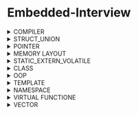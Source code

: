 # Embedded-Interview

<details>

<summary>COMPILER</summary>
Quá trình biên dịch là quá trình chuyển đổi từ ngôn ngữ bậc cao sang ngôn ngữ mà máy tính có thể hiểu được và quá trình này chia làm 4 giai đoạn:

1. Giai đoạn tiền xử lý (pre-processor): file (.c .h .hpp .cpp) khi đi qua giai đoạn này sẽ biến thành file (.i) (preprocessed source). Tại đây sẽ các source của thư viện include trong main.c sẽ được đem vào, xóa bỏ comment, thay thế các đoạn chương trình, các biến mà marco định nghĩa.

- `Cú pháp: gcc -E main.c -o main.i`

2. Giai đoạn Compiler: file (.i) khi qua giai đoạn này sẽ thành (.s) (Assembly code). Giai đoạn này sẽ dich ngôn ngữ bậc cao sang ngôn ngữ Assembly (Mỗi vi điều khiển sẽ có cách code Assembly khác nhau, chỉ có 1 số tiêu chuẩn giống nhau, còn lại khác nhiều).

- `Cú pháp: gcc main.i -S -o main.s`

3. Giai đoạn Assembler: file (.s) sẽ thành (.o/ .obj) và libraries. Giai đoạn này sẽ tạo ra các file hệ thống ( âm thanh, đa phương tiện, icon).

- `Cú pháp: gcc -c main.s -o main.o`

4. Giai đoạn Linker: file (.o) thành (.exe) (executable). Thực tế file (.exe) là 1 file nén gồm file source, file âm thanh, file hình ảnh, file thư viện nếu ứng dụng đó có. Chủ yếu giai đoạn này sẽ sắp xếp các file trên vào trong 1 file.

</details>

<details>
  
<summary>STRUCT_UNION</summary>

### 1. Struct

- Sizeof của Struct bằng tổng các member cộng lại (+ padding nếu có).
- Địa chỉ của Struct sẽ bằng địa chỉ của member đầu tiên và các member còn lại sẽ có địa chỉ riêng của chúng nên chúng có thể lưu giá trị độc lập với nhau.
- Khi nào dùng Struct: Struct cùng một thời điểm ta có thể chọn cùng lúc nhiều member.
- Tùy cách sắp xếp các member trong Struct ta sẽ có sizeof khác nhau, chúng ta nên sắp xếp 1 cách thông minh để không tốn tài nguyên:

* Đây tiết kiệm tài nguyên.
<p align="center">
  <img src="https://github.com/akhoitn/Test-1/assets/128330556/77714d49-3cae-4862-bf51-9597a67abfdb">
</p>

* Đây là lãng phí tài nguyên
<p align="center">
  <img src="https://github.com/akhoitn/Test-1/assets/128330556/271d4a47-36fa-443b-b69f-c42e563a9e5d">
</p>

### 2. Union

- Sizeof của Union là kích thước của member lớn nhất.

<p align="center">
  <img src="https://github.com/akhoitn/Test-1/assets/128330556/866bfa76-1864-4724-888e-2d149704a005">
</p>

<p align="center">
  <img src="https://github.com/akhoitn/Test-1/assets/128330556/9b2fc738-255b-4339-8a7c-1c7168855723">
</p>

- Địa chỉ của Union và các member là dùng chung nên nếu gán giá trị vào thì các member sẽ có giá trị giống nhau.

<p align="center">
  <img src="https://github.com/akhoitn/Test-1/assets/128330556/0d274e6d-1281-4f41-86f6-b1ddcddb9363">
</p>

- Khi nào dùng Union: Union có rất nhiều member và tại 1 thời điểm mình chỉ sử dụng 1 member trong đó thôi thì ta sẽ dùng Union (ví dụ: Khi mua lap, ta sẽ có nhiều hãng để lựa chọn, nhưng ta chỉ có thể chọn 1 hãng để mua).

</details>

<details>

<summary>POINTER</summary>

### 1. Normal Pointer

- Con trỏ bth chỉ trỏ lưu được giá trị của địa chỉ cùng kiểu dữ liệu.
- Cách khai báo:
  - Int value = 1; 0x01
  - Int \*ptr = 0x01;
  - &value = 0x01;
  - \*0x01 = 1;
  - Printf(“Dia chi: %p”, ptr); = printf (“Dia chi: %p”, &a);

<p align="center">
  <img src="https://github.com/akhoitn/Test-1/assets/128330556/28436e18-a94e-4255-b248-93bfb4f8a201">
</p>

### 2. Void Pointer

- Có thể trỏ tới tất cả địa chỉ của các đối tượng khác ( khác kiểu dữ liệu).
- Chỉ trỏ tới địa chỉ dữ liệu thôi, mún hiển thị giá trị của đối tượng thì ta phải ép kiểu cùng kiểu với kiểu dữ liệu của đối tượng.

<p align="center">
  <img src="https://github.com/akhoitn/Test-1/assets/128330556/d2dfeb7f-f3c3-4a46-99b5-f2e510342959">
</p>

### 3. Null Pointer

- Khi ta khai báo 1 con trỏ mà không gán địa chỉ cho nó, nó sẽ trỏ tới 1 địa chỉ rác nào đó. Lúc ta thay đổi giá trị cho nó thì chương trình sẽ bị lỗi.
- Khi nào dùng con trỏ Null: khi ta khai báo 1 con trỏ mà ta ch sử dụng thì ta gán nó bằng Null hoặc khi sử dụng con trỏ xong và không muốn sử dụng nó nữa thì phải gán nó về con trỏ Null.

### 4. Function Pointer

- Là con trỏ trỏ đến vị trí của hàm. Nó có thể trỏ tới những hàm có kiểu trả về là kiểu void và tham số truyền vào của nó là kiểu int int or int char tùy vào hàm trỏ tới.
- Cách khai báo: void (\*ptr)(int, int)

<p align="center">
  <img src="https://github.com/akhoitn/Test-1/assets/128330556/6a08e506-b668-4972-af6d-82f43ca8c415">
</p>

### 5. Pointer to Pointer

- Là 1 con trỏ lưu địa chỉ của Pointer khác.
- Kích thước con trỏ phụ thuộc vào kiến thức vi xử lí: máy tính xử dụng vi xử lí 64bit (8byte), 32 bit (4 byte)...

</details>
 
<details>

<summary>MEMORY LAYOUT</summary>

<p align="center">
  <img src="https://github.com/akhoitn/Test-1/assets/128330556/277d905a-1347-49d5-b917-c6318804c1c5">
</p>

### 1. Text

- Quyền truy cập chỉ Read và nó chưa lệnh để thực thi nên tránh sửa đổi instruction.
- Chứa khai báo hằng số trong chương trình (.rodata) (chỉ đọc chứ không cho sửa đổi).
- Khi ta viết chương trình file .hex, nạp cho vi điều khiển, file hex nạp vào bộ nhớ FLASH, khi chương trình chạy sẽ copy chương trình ở bộ nhớ Flash, dán vào bộ nhớ RAM ( lưu ở phân vùng Text)

### 2. Data (Initialized Data)

- Quyền truy cập là read-write.
- Chứa biến toàn cục or biến static (bao gồm static toàn cục và cục bộ) với giá trị khởi tạo khác không.
- Được giải phóng khi kết thúc chương trình.

### 3. BSS (Uninitialized Data)

- Quyền truy cập là read-write.
- Chứa biến toàn cục or biến static (bao gồm static toàn cục và cục bộ) với giá trị khởi tạo bằng không or không khởi tạo.
- Được giải phóng khi kết thúc chương trình.

### 4. Stack

- Quyền truy cập là read-write.
- Được sử dụng cấp phát cho biến local, input parameter của hàm,…
- Sẽ được giải phóng khi ra khỏi block code/hàm.

<p align="center">
  <img src="https://github.com/akhoitn/Test-1/assets/128330556/a5e533e1-a739-4001-b19f-c8055b75521f">
</p>

- Lưu ý: Khi nào ta chỉ muốn đọc thông tin giá trị truyền vào thì ta dùng khai báo biến, còn ta muốn thay đổi giá trị biến ta truyền vào thì ta dùng khai báo con trỏ.

### 5. Heap

- Quyền truy cập là read-write.
- Được sử dụng để cấp phát bộ nhớ động như: Malloc, Calloc,…
- Sẽ được giải phóng khi gọi hàm free,…

### 6. Dynamic & Static Array

#### Static Array:

   <p align="center">
  <img src="https://github.com/akhoitn/Test-1/assets/128330556/8cfd495d-7e83-4e54-ab57-4c1b62fa7e17">  
  </p>
  <p align="center">
  <img src="https://github.com/akhoitn/Test-1/assets/128330556/aa23c6af-35ea-479d-b913-7fdc88f18bc7">
  </p>
  <p align="center">
  <img src="https://github.com/akhoitn/Test-1/assets/128330556/9068cbb8-3138-42e2-8d6a-a480676decc9">
  </p>
  <p align="center">
  <img src="https://github.com/akhoitn/Test-1/assets/128330556/6f50299e-3f3c-4a7d-8bf5-3a9af05e72a9">
  </p>

- Khi khai báo thì mảng sẽ có kích thước cố định.
- Bản chất của mảng array là những địa chỉ liền kề với nhau, nên khi có địa chỉ đầu tiên ta sẽ có thể biết những địa chỉ tiếp theo
- Tùy theo kiểu dữ liệu thì địa chỉ liền kề sẽ khác nhau. Như ví dụ trên: khi kiểu dữ liệu là uint8_t (1 byte) thì các địa chỉ sẽ cách nhau 1 byte, còn uint16_t (2 byte) thì sẽ cách 2 byte,....

#### Dynamic Array:

  <p align="center">
  <img src="https://github.com/akhoitn/Test-1/assets/128330556/d819920d-779c-47cc-9cb8-730eee8fc323">
  </p>
  <p align="center">
  <img src="https://github.com/akhoitn/Test-1/assets/128330556/75a7c3b8-5601-46ee-8829-923be985effe">
  </p>

- là mảng và kích thước có thể thay đổi được
- Trả lại địa chỉ đầu tiên được lưu vào con trỏ \*array
- Malloc để tạo mảng, Realloc để thay đổi kích thước mảng.

  <p align="center">
  <img src="https://github.com/akhoitn/Test-1/assets/128330556/515fa9d9-05c6-46a3-a579-7c39123ceacf">
  </p>
  <p align="center">
  <img src="https://github.com/akhoitn/Test-1/assets/128330556/dc8bd287-6a40-44c9-94dc-22be53a7ca66">
  </p>

- Giải thích: Static array thì lưu ở Stack nên khi chạy hết ct thì sẽ tự thu hồi vùng nhớ, nên khi gọi lần 2 thì sẽ dùng lại vùng nhớ kia trên RAM. Còn Dynamic array thì lưu trên vùng nhớ Heap, không tự thu hồi vùng nhớ nên khi gọi lại lần 2 thì vùng nhớ kia đã sử dụng rồi nên phải dùng vùng nhớ khác.
- Do đó khi dùng Dynamic array thì phải nhớ giải phóng vùng nhớ. Dùng free(array) thì sẽ dùng lại được vùng nhớ cũ.

### 7. Stack & Heap summary

- Bộ nhớ Heap và bộ nhớ Stack bản chất đều cùng là vùng nhớ được tạo ra và lưu trữ trong RAM khi chương trình được thực thi.
- Bộ nhớ Stack được dùng để lưu trữ các biến cục bộ trong hàm, tham số truyền vào... Truy cập vào bộ nhớ này rất nhanh và được thực thi khi chương trình được biên dịch.
- Bộ nhớ Heap được dùng để lưu trữ vùng nhớ cho những biến con trỏ được cấp phát động bởi các hàm malloc - calloc - realloc (trong C).
- Kích thước vùng nhớ
  - Stack: kích thước của bộ nhớ Stack là cố định, tùy thuộc vào từng hệ điều hành, ví dụ hệ điều hành Windows là 1 MB, hệ điều hành Linux là 8 MB (lưu ý là con số có thể khác tùy thuộc vào kiến trúc hệ điều hành của bạn).
  - Heap: kích thước của bộ nhớ Heap là không cố định, có thể tăng giảm do đó đáp ứng được nhu cầu lưu trữ dữ liệu của chương trình.
- Đặc điểm vùng nhớ
  - Stack: vùng nhớ Stack được quản lý bởi hệ điều hành, dữ liệu được lưu trong Stack sẽ tự động hủy khi hàm thực hiện xong công việc của mình.
  - Heap: Vùng nhớ Heap được quản lý bởi lập trình viên (trong C hoặc C++), dữ liệu trong Heap sẽ không bị hủy khi hàm thực hiện xong, điều đó có nghĩa ta phải tự tay hủy vùng nhớ bằng câu lệnh free (trong C), và delete hoặc delete [] (trong C++), nếu không sẽ xảy ra hiện tượng rò rỉ bộ nhớ.
- Vấn đề lỗi xảy ra đối với vùng nhớ:
  - Stack: bởi vì bộ nhớ Stack cố định nên nếu chương trình bạn sử dụng quá nhiều bộ nhớ vượt quá khả năng lưu trữ của Stack chắc chắn sẽ xảy ra tình trạng tràn bộ nhớ Stack (Stack overflow), các trường hợp xảy ra như bạn khởi tạo quá nhiều biến cục bộ, hàm đệ quy vô hạn,...
  - Ví dụ về tràn bộ nhớ Stack với hàm đệ quy vô hạn:
      <p align="center">
     <img src="https://github.com/akhoitn/Test-1/assets/128330556/e96eb8a3-0f7b-4470-8ffe-8ef1a0a2b60b">
     </p>
  - Heap: Nếu bạn liên tục cấp phát vùng nhớ mà không giải phóng thì sẽ bị lỗi tràn vùng nhớ Heap (Heap overflow) hoặc nếu bạn khởi tạo một vùng nhớ quá lớn mà vùng nhớ Heap không thể lưu trữ một lần được sẽ bị lỗi khởi tạo vùng nhớ Heap thất bại.
  * Ví dụ trường hợp khởi tạo vùng nhớ Heap quá lớn:`int *array= (int*)malloc(128312319823018908)`

 </details>

<details>

<summary>STATIC_EXTERN_VOLATILE</summary>

### 1. Static

- Static cục bộ (Local): chỉ khởi tạo 1 lần duy nhất, tồn tại hết vòng đời của chương trình và giá trị có thể tích lũy được.
- Static toàn cục (Global): những biến, hàm, mảng chỉ có giá trị trong 1 file nó được khai báo bằng Static, các file khác không thể truy cập được.
  - Ứng dụng: Khi viết ct lớn sẽ có nhiều chương trình nhỏ, các hàm quá trình tạo ra ct đó phải là hàm Static, chỉ có nội bộ trong file, nếu ng khác muốn sử dụng thì chỉ đc phép nhập các giá trị và lấy kết quả. Quá trình xử lí tạo ra kết quả thì không được can thiệp.

### 2. Extern

- Nó là tham chiếu của 1 biến, 1 hàm cùng tên nào đó đã được định nghĩa bên ngoài. Nó chỉ được khai báo chứ không đc gán giá trị.
- Biến được tham chiếu sẽ ở cấp độ cao nhất là toàn cục. Và có thể nằm trong các file khác.
- Để sử dụng được biến toàn cục ở file khác, ta phải khai báo thêm từ khóa extern phía trước.
- Cách build: `gcc main.c "file muốn build" -o main` và chạy ct: `./main`

### 3. Volatile

- Compiler có chế độ tối ưu (optimizing) chương trình để tăng tốc độ của chương trình lên, sẽ bỏ qua các lệnh lặp, không thay đổi giá trị làm tốn tài nguyên. Nhưng trong 1 số trường hợp thì giá trị có thay đổi nhưng Compiler không nhận thấy và tối ưu lệnh đó khiến kết quả sai.
- Khi đó ta sẽ dùng keyword Voltatile: thông báo cho Compiler không được tối ưu biến or hàm có keyword đó.
- Ứng dụng: các lệnh, biến, hàm có thay đổi dữ liệu đột ngột or không biết trước.

  </details>

<details>

<summary>CLASS</summary>

### 1. Class

- Class hay lớp là một mô tả trừu tượng (abstract) của nhóm các đối tượng (object) có
  cùng bản chất, ngược lại mỗi một đối tượng là một thể hiện cụ thể (instance) cho
  những mô tả trừu tượng đó. Một class trong C++ sẽ có các đặc điểm sau:
  - Một class bao gồm các thành phần dữ liệu (thuộc tính hay property) và các
    phương thức (hàm thành phần hay method).
  - Class thực chất là một kiểu dữ liệu do người lập trình định nghĩa.
  - Trong C++, từ khóa class sẽ chỉ điểm bắt đầu của một class sẽ được cài đặt.
    <p align="center">
    <img src="https://github.com/akhoitn/Test-1/assets/128330556/47f366b4-fa86-4c17-a426-758ae6f42141">
    </p>

### 2. Access modifiers & properties declaration

- Access modifier là phạm vi truy cập của các thuộc tính và phương thức sẽ được khai
  báo bên dưới nó. Có 3 phạm vi truy cập trong C++ là public, private và protected.

  - Các thuộc tính và phương thức khai báo public thì có thể được truy cập trực
    tiếp thông qua instance của class đó. Các thuộc tính nên khai báo là public
    nếu bạn không có ràng buộc điều kiện trước khi gán (người dùng có thể
    thoải mái gán giá trị) hoặc bạn không cần xử lý trước khi trả về giá trị thuộc
    tính.
  - Các thuộc tính private thường được sử dụng khi bạn không mong muốn
    người khác có thể tùy ý gán giá trị hoặc là bạn muốn xử lý trước khi trả về
    giá trị.
  - Đối với protected, các phương thức và thuộc tính chỉ có thể truy cập qua
    các class kế thừa nó hoặc chính nó.
    <p align="center">
    <img src="https://github.com/akhoitn/Test-1/assets/128330556/764c27e5-4f14-4735-b3a4-b7b09e3f8ab4">
    </p>
### 3. Method declaration
- Phương thức cũng giống như một hàm bình thường.
Đối với phương thức thì có hai cách định nghĩa thi hành: định nghĩa thi hành trong 
lúc định nghĩa class và định nghĩa thi hành bên ngoài class.
    <p align="center">
    <img src="https://github.com/akhoitn/Test-1/assets/128330556/31534dbe-a22a-4425-9f71-c915630dd4c0">
    </p>
### 4. Constructor
- Giống như hàm, giống tên với class. Dùng để khởi tạo các tham số ban đầu.
    <p align="center">
    <img src="https://github.com/akhoitn/Test-1/assets/128330556/408e95d9-0765-4bc3-9215-488f7dde3674">
    </p>
### 5. Static member
- Đối với function, sau khi thực hiện xong khối lệnh và thoát thì biến tĩnh vẫn không mất đi.
- Đối với class, khai báo nhiều object mỗi thuộc tính của object sẽ khác nhau nhưng static member vẫn sẽ là thuộc tính dùng chung cho tất cả các đối tượng của class đó.

</details>

<details>

<summary>OOP</summary>

### 1. 4 thuộc tính OOP:
Có 4 đặc tính quan trọng của lập trình hướng đối tượng trong C++ mà chúng ta cần 
nắm vững:
#### 1. Inheritance (Tính kế thừa)
- Một class có thể kế thừa các thuộc tính của class đã tồn tại trước đó.
- Khi một class con được tạo ra bởi việc kế thừa thuộc tính của class cha thì chúng ta 
  sẽ gọi class con đó là subclass trong C++, và class cha chính là superclass trong 
  C++.
    <p align="center">
    <img src="https://github.com/akhoitn/Test-1/assets/128330556/88414c8b-bd24-4648-a36c-85bcf9a8f73e">
    </p>
    <p align="center">
    <img src="https://github.com/akhoitn/Test-1/assets/128330556/180f19d3-3e9a-4b30-a752-3ffc3d5beadb">
    </p>
#### 2. Encapsulation (Tính đóng gói) 
- Không cho phép người sử dụng các đối tượng thay đổi property của một đối tượng.
- Chúng ta chỉ được phép trỏ tới các method mà ta qui định, không trỏ tới được property.
- Dữ liệu và thông tin sẽ được đóng gói lại, giúp các tác động bên 
  ngoài một đối tượng không thể làm thay đổi đối tượng đó, nên sẽ đảm bảo tính toàn 
  vẹn của đối tượng, cũng như giúp dấu đi các dữ liệu thông tin cần được che giấu.
#### 3. Abstraction (Tính trừu tượng) 
- là một khả năng mà chương trình có thể bỏ qua sự phức tạp bằng cách tập trung vào cốt lõi của thông 
  tin cần xử lý.
- Ta có thể xử lý một đối tượng bằng cách gọi tên một phương thức và thu về kết quả xử lý, mà không cần biết làm cách nào
  đối tượng đó được các thao tác trong class.
#### 4. Polymorphism (Tính đa hình)
- Một khả năng mà một phương thức trong class có thể đưa ra các kết quả hoàn toàn khác nhau, tùy 
  thuộc vào dữ liệu được xử lý.
</details>

<details>

<summary>TEMPLATE</summary>

- Template (khuôn mẫu) là một từ khóa trong C++, và là một kiểu dữ liệu trừu tượng tổng quát hóa cho các kiểu dữ liệu    int, float, double, bool...
- Template trong C++ có 2 loại đó là function template & class template.
- Template giúp người lập trình định nghĩa tổng quát cho hàm và lớp thay vì 
phải nạp chồng (overloading) cho từng hàm hay phương thức với những kiểu 
dữ liệu khác nhau.

  <p align="center">
  <img src="https://github.com/akhoitn/Test-1/assets/128330556/17fdf521-65d8-4bef-b983-388bf819a254">
  </p>

</details>

<details>

<summary>NAMESPACE</summary>

- Tình huống:
    - Khi đang lập trình trong một file A bạn include 2 file B và C, nhưng 2 file này có cùng định nghĩa một hàm function() giống nhau về tên và tham số truyền vào, nhưng xử lý của mỗi hàm ở mỗi file là khác nhau, vấn đề đặt ra là code làm sao để trình biên dịch hiểu được khi nào bạn muốn gọi function của file B, khi nào bạn muốn gọi function của file C. Khi gọi hàm function() ở file A, trình biên dịch sẽ không biết được hàm function() bạn muốn gọi là hàm được định nghĩa ở file B hay file C. Vì vậy trình biên dịch chương trình sẽ báo lỗi.
- Định nghĩa:
    - Namespace là từ khóa trong C++ được sử dụng để định nghĩa một phạm vi nhằm mục đích phân biệt các hàm, lớp, biến, ... cùng tên trong các thư viện khác nhau.

</details>

<details>

<summary>VIRTUAL FUNCTIONE</summary>

- Hàm ảo (virtual function) là một hàm thành viên trong lớp cha mà lớp con 
khi kế thừa cần phải định nghĩa lại.

- Hàm ảo được sử dụng trong lớp cha khi cần đảm bảo hàm ảo đó sẽ được định 
nghĩa lại trong lớp con. Việc này rất cần thiết trong trường hợp con trỏ có 
kiểu là lớp cha trỏ đến đối tượng của lớp con.

- Hàm ảo quan trọng thể hiện tính đa hình trong kế thừa (C++).

- Note: Con trỏ của lớp cha có thể chứa địa chỉ của đối tượng thuộc lớp con nhưng ngược lại thì không được

- Hàm ảo chỉ khác hàm bình thường khi được gọi từ một con trỏ.

- Khi nào sử dụng hàm ảo, ta sử dụng hàm ảo khi muốn ct sẽ cho sử dụng thuộc tính overriding(ghi đè) load lại method mới nhất. Thuộc tính này sẽ được gọi là overload.


</details>

<details>

<summary>VECTOR</summary>

- Giống như là mảng (array), vector trong C++ là một đối tượng dùng để chứa các đối tượng khác, và các đối tượng được chứa này cũng được lưu trữ một cách liên tiếp trong vector.
- Tuy nhiên, nếu như số lượng phần tử (size) của một mảng là cố định, thì ở vector, nó hoàn toàn có thể thay đổi trong suốt quá trình làm việc của chương trình
Modifiers
1. push_back(): Hàm đẩy một phần tử vào vị trí sau cùng của vector. Nếu kiểu của 
đối tượng được truyền dưới dạng tham số trong push_back() không giống với kiểu 
của vector thì sẽ bị ném ra.
ten-vector.push_back(ten-cua-phan-tu);
2. assign(): Nó gán một giá trị mới cho các phần tử vector bằng cách thay thế các 
giá trị cũ.
ten-vector.assign(int size, int value);
3. pop_back(): Hàm pop_back () được sử dụng để xóa đi phần tử cuối cùng một 
vector.
4. insert(): Hàm này chèn các phần tử mới vào trước phần tử trước vị trí được trỏ 
bởi vòng lặp. Chúng ta cũng có thể chuyển một số đối số thứ ba, đếm số lần phần tử 
được chèn vào trước vị trí được trỏ.
5. erase(): Hàm được sử dụng để xóa các phần tử tùy theo vị trí vùng chứa
6. emplace(): Nó mở rộng vùng chứa bằng cách chèn phần tử mới vào
7. emplace_back(): Nó được sử dụng để chèn một phần tử mới vào vùng chứa 
vector, phần tử mới sẽ được thêm vào cuối vector
8. swap(): Hàm được sử dụng để hoán đổi nội dung của một vector này với một 
vector khác cùng kiểu. Kích thước có thể khác nhau.
9. clear(): Hàm được sử dụng để loại bỏ tất cả các phần tử của vùng chứa vector

</details>